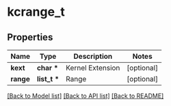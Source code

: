 # kcrange_t

## Properties
Name | Type | Description | Notes
------------ | ------------- | ------------- | -------------
**kext** | **char \*** | Kernel Extension | [optional] 
**range** | **list_t \*** | Range | [optional] 

[[Back to Model list]](../README.md#documentation-for-models) [[Back to API list]](../README.md#documentation-for-api-endpoints) [[Back to README]](../README.md)


